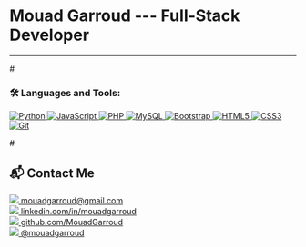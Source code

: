 # Mouad Garroud --- Full-Stack Developer 
  
---

#<h3 align="left">🛠️ Languages and Tools:</h3>
<p align="left">
  <a href="https://www.python.org" target="_blank" rel="noreferrer">
    <img src="https://img.icons8.com/color/48/000000/python.png" alt="Python"/>
  </a>
  <a href="https://developer.mozilla.org/en-US/docs/Web/JavaScript" target="_blank" rel="noreferrer">
    <img src="https://img.icons8.com/color/48/000000/javascript.png" alt="JavaScript"/>
  </a>
  <a href="https://www.php.net" target="_blank" rel="noreferrer">
    <img src="https://img.icons8.com/officel/48/000000/php-logo.png" alt="PHP"/>
  </a>
  <a href="https://www.mysql.com/" target="_blank" rel="noreferrer">
    <img src="https://img.icons8.com/color/48/000000/mysql-logo.png" alt="MySQL"/>
  </a>
  <a href="https://getbootstrap.com/" target="_blank" rel="noreferrer">
    <img src="https://img.icons8.com/color/48/000000/bootstrap.png" alt="Bootstrap"/>
  </a>
  <a href="https://www.w3.org/html/" target="_blank" rel="noreferrer">
    <img src="https://img.icons8.com/color/48/000000/html-5--v1.png" alt="HTML5"/>
  </a>
  <a href="https://www.w3schools.com/css/" target="_blank" rel="noreferrer">
    <img src="https://img.icons8.com/color/48/000000/css3.png" alt="CSS3"/>
  </a>
  <a href="https://git-scm.com/" target="_blank" rel="noreferrer">
    <img src="https://img.icons8.com/color/48/000000/git.png" alt="Git"/>
  </a>
</p>

#<h2>📬 Contact Me</h2>
<p>
  <a href="mailto:mouadgarroud@gmail.com">
    <img src="https://img.icons8.com/fluency/28/gmail-new.png"/> mouadgarroud@gmail.com
  </a>
  <br/>
  <a href="https://www.linkedin.com/in/mouadgarroud" target="_blank">
    <img src="https://img.icons8.com/color/28/linkedin.png"/> linkedin.com/in/mouadgarroud
  </a>
  <br/>
  <a href="https://github.com/MouadGarroud" target="_blank">
    <img src="https://img.icons8.com/material-rounded/28/000000/github.png"/> github.com/MouadGarroud
  </a>
  <br/>
  <a href="https://instagram.com/mouadgarroud" target="_blank">
    <img src="https://img.icons8.com/fluency/28/instagram-new.png"/> @mouadgarroud
  </a>
</p>

